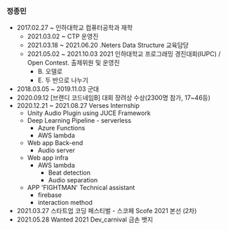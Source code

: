 ### 정종민

+ 2017.02.27 ~ 인하대학교 컴퓨터공학과 재학
  + 2021.03.02 ~ CTP 운영진
  + 2021.03.18 ~ 2021.06.20 .Neters Data Structure 교육담당
  + 2021.05.02 ~ 2021.10.03 2021 인하대학교 프로그래밍 경진대회(IUPC) / Open Contest. 출제위원 및 운영진
    + B. 오델로
    + E. 두 반으로 나누기
+ 2018.03.05 ~ 2019.11.03 군대
+ 2020.09.12 [브랜디 코드네임B] 대회 장려상 수상(2300명 참가, 17~46등)
+ 2020.12.21 ~ 2021.08.27 Verses Internship
  + Unity Audio Plugin using JUCE Framework
  + Deep Learning Pipeline - serverless
    + Azure Functions
    + AWS lambda
  + Web app Back-end
    + Audio server
  + Web app infra
    + AWS lambda
      + Beat detection
      + Audio separation
  + APP 'FIGHTMAN' Technical assistant
    + firebase
    + interaction method
+ 2021.03.27 스타트업 코딩 페스티벌 - 스코페 Scofe 2021 본선 (2차)
+ 2021.05.28 Wanted 2021 Dev_carnival 금손 뱃지
